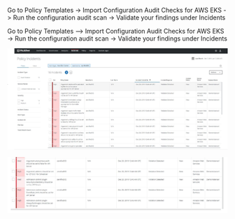Go to Policy Templates -> Import Configuration Audit Checks for AWS EKS -> Run the configuration audit scan -> Validate your findings under Incidents


Go to Policy Templates --> Import Configuration Audit Checks for AWS EKS -> Run the configuration audit scan -> Validate your findings under Incidents



![MVCViolations](Capture_MVC-Validation.JPG?classes=border,shadow)


![MVCViolations2](Capture_Violation.JPG?classes=border,shadow)





```

